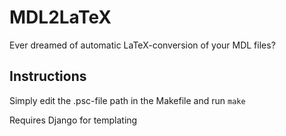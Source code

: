 MDL2LaTeX
=========

Ever dreamed of automatic LaTeX-conversion of your MDL files?

Instructions
------------
Simply edit the .psc-file path in the Makefile and run `make`

Requires Django for templating
